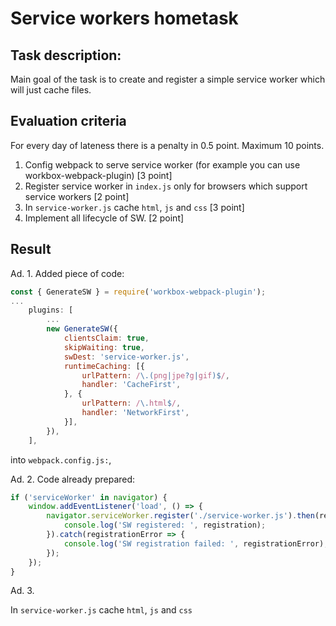 # Service workers hometask

## Task description:
Main goal of the task is to create and register a simple service worker which will just cache files.

## Evaluation criteria
For every day of lateness there is a penalty in 0.5 point. Maximum 10 points.

1. Config webpack to serve service worker (for example you can use workbox-webpack-plugin) [3 point]
2. Register service worker in `index.js` only for browsers which support service workers [2 point]
3. In `service-worker.js` cache `html`, `js` and `css` [3 point]
4. Implement all lifecycle of SW. [2 point]


## Result

Ad. 1. Added piece of code:
```javascript
const { GenerateSW } = require('workbox-webpack-plugin');
...
    plugins: [
        ...
        new GenerateSW({
            clientsClaim: true,
            skipWaiting: true,
            swDest: 'service-worker.js',
            runtimeCaching: [{
                urlPattern: /\.(png|jpe?g|gif)$/,
                handler: 'CacheFirst',
            }, {
                urlPattern: /\.html$/,
                handler: 'NetworkFirst',
            }],
        }),
    ],
```
into `webpack.config.js:`,

Ad. 2. Code already prepared:

```javascript
if ('serviceWorker' in navigator) {
    window.addEventListener('load', () => {
        navigator.serviceWorker.register('./service-worker.js').then(registration => {
            console.log('SW registered: ', registration);
        }).catch(registrationError => {
            console.log('SW registration failed: ', registrationError);
        });
    });
}
```

Ad. 3. 

 In `service-worker.js` cache `html`, `js` and `css` 